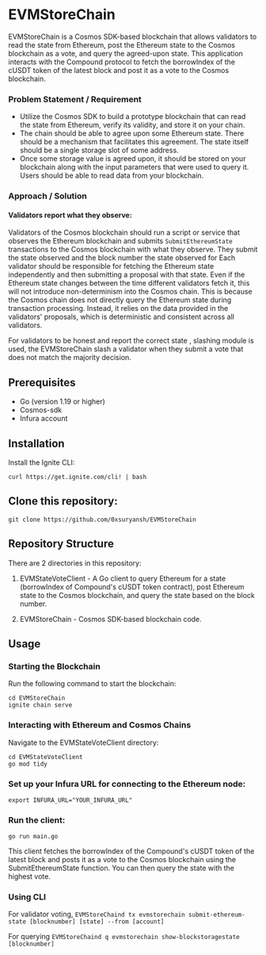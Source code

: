 # EVMStoreChain
EVMStoreChain is a Cosmos SDK-based blockchain that allows validators to read the state from Ethereum, post the Ethereum state to the Cosmos blockchain as a vote, and query the agreed-upon state. This application interacts with the Compound protocol to fetch the borrowIndex of the cUSDT token of the latest block and post it as a vote to the Cosmos blockchain.

### Problem Statement / Requirement
- Utilize the Cosmos SDK to build a prototype blockchain that can read the state from Ethereum, verify its validity, and store it on your chain.
- The chain should be able to agree upon some Ethereum state. There should be a mechanism that facilitates this agreement. The state itself should be a single storage slot of some address.
- Once some storage value is agreed upon, it should be stored on your blockchain along with the input parameters that were used to query it. Users should be able to read data from your blockchain.

### Approach / Solution
#### Validators report what they observe: 
Validators of the Cosmos blockchain should run a script or service that observes the Ethereum blockchain and submits `SubmitEthereumState` transactions to the Cosmos blockchain with what they observe. They submit the state observed and the block number the state observed for 
Each validator should be responsible for fetching the Ethereum state independently and then submitting a proposal with that state. Even if the Ethereum state changes between the time different validators fetch it, this will not introduce non-determinism into the Cosmos chain. This is because the Cosmos chain does not directly query the Ethereum state during transaction processing. Instead, it relies on the data provided in the validators' proposals, which is deterministic and consistent across all validators.

For validators to be honest and report the correct state , slashing module is used, the EVMStoreChain slash a validator when they submit a vote that does not match the majority decision.



## Prerequisites
- Go (version 1.19 or higher)
- Cosmos-sdk
- Infura account

## Installation
Install the Ignite CLI:
```
curl https://get.ignite.com/cli! | bash
```

## Clone this repository:
```
git clone https://github.com/0xsuryansh/EVMStoreChain
```

## Repository Structure
There are 2 directories in this repository:

1. EVMStateVoteClient - A Go client to query Ethereum for a state (borrowIndex of Compound's cUSDT token contract), post Ethereum state to the Cosmos blockchain, and query the state based on the block number.

2. EVMStoreChain - Cosmos SDK-based blockchain code.

## Usage

### Starting the Blockchain
Run the following command to start the blockchain:
```
cd EVMStoreChain
ignite chain serve
```

### Interacting with Ethereum and Cosmos Chains

Navigate to the EVMStateVoteClient directory:
```
cd EVMStateVoteClient
go mod tidy
```

### Set up your Infura URL for connecting to the Ethereum node:
```
export INFURA_URL="YOUR_INFURA_URL"
```

### Run the client:
```
go run main.go
```

This client fetches the borrowIndex of the Compound's cUSDT token of the latest block and posts it as a vote to the Cosmos blockchain using the SubmitEthereumState function. You can then query the state with the highest vote.

### Using CLI

For validator voting,
`EVMStoreChaind tx evmstorechain submit-ethereum-state [blocknumber] [state] --from [account]`

For querying 
`EVMStoreChaind q evmstorechain show-blockstoragestate [blocknumber]`





